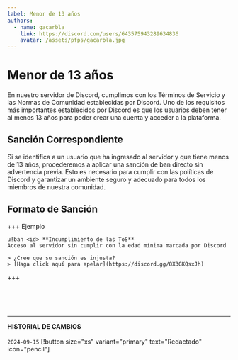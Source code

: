 ```yaml
---
label: Menor de 13 años
authors:
  - name: gacarbla
    link: https://discord.com/users/643575943289634836
    avatar: /assets/pfps/gacarbla.jpg
---
```


# Menor de 13 años
En nuestro servidor de Discord, cumplimos con los Términos de Servicio y las Normas de Comunidad establecidas por Discord. Uno de los requisitos más importantes establecidos por Discord es que los usuarios deben tener al menos 13 años para poder crear una cuenta y acceder a la plataforma.

## Sanción Correspondiente
Si se identifica a un usuario que ha ingresado al servidor y que tiene menos de 13 años, procederemos a aplicar una sanción de ban directo sin advertencia previa. Esto es necesario para cumplir con las políticas de Discord y garantizar un ambiente seguro y adecuado para todos los miembros de nuestra comunidad.

## Formato de Sanción
+++ Ejemplo
```
u!ban <id> **Incumplimiento de las ToS**
Acceso al servidor sin cumplir con la edad mínima marcada por Discord

> ¿Cree que su sanción es injusta?
> [Haga click aquí para apelar](https://discord.gg/8X3GKQsxJh)
```
+++

<br><br><br>
** **
**HISTORIAL DE CAMBIOS**<br><br> 
`2024-09-15` [!button size="xs" variant="primary" text="Redactado" icon="pencil"]